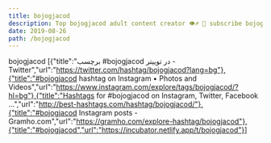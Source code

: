 ```yaml
---
title: bojogjacod
description: Top bojogjacod adult content creator 👁♐️ 👑 subscribe bojogjacod to my porn site below IG bojogjacod
date: 2019-08-26
path: /bojogjacod
---
```


bojogjacod
[{"title":"برچسب #bojogjacod در توییتر - Twitter","url":"https://twitter.com/hashtag/bojogjacod?lang=bg"},{"title":"#bojogjacod hashtag on Instagram • Photos and Videos","url":"https://www.instagram.com/explore/tags/bojogjacod/?hl=bg"},{"title":"Hashtags for #bojogjacod on Instagram, Twitter, Facebook ...","url":"http://best-hashtags.com/hashtag/bojogjacod/"},{"title":"#bojogjacod Instagram posts - Gramho.com","url":"https://gramho.com/explore-hashtag/bojogjacod"},{"title":"#bojogjacod","url":"https://incubator.netlify.app/t/bojogjacod"}]

